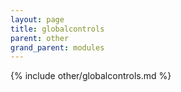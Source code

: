 ```yaml
---
layout: page
title: globalcontrols
parent: other
grand_parent: modules
---
```


{% include other/globalcontrols.md %}
